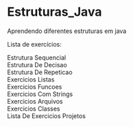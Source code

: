 # Estruturas_Java
Aprendendo diferentes estruturas em java 

Lista de exercícios:

Estrutura Sequencial <br>
Estrutura De Decisao <br>
Estrutura De Repeticao <br>
Exercicios Listas <br>
Exercicios Funcoes <br>
Exercicios Com Strings <br>
Exercicios Arquivos <br>
Exercicios Classes <br>
Lista De Exercicios Projetos <br>
